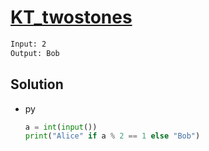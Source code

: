 # [KT_twostones](https://open.kattis.com/problems/twostones)



```txt
Input: 2
Output: Bob
```

## Solution

* py

  ```py
  a = int(input())
  print("Alice" if a % 2 == 1 else "Bob")
  ```
